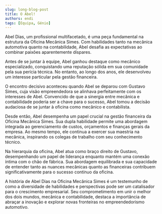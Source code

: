 ```yaml
---
slug: long-blog-post
title: O Abel!
authors: endi
tags: [Equipa, Génio]
---
```


Abel Dias, um profissional multifacetado, é uma peça fundamental na estrutura da Oficina Mecânica Simes. Com habilidades tanto na mecânica automotiva quanto na contabilidade, Abel desafia as expectativas ao combinar paixões aparentemente díspares.

Antes de se juntar à equipe, Abel ganhou destaque como mecânico especializado, conquistando uma reputação sólida em sua comunidade pela sua perícia técnica. No entanto, ao longo dos anos, ele desenvolveu um interesse particular pela gestão financeira.

O encontro decisivo aconteceu quando Abel se deparou com Gustavo Simes, cuja visão empreendedora se alinhava perfeitamente com os interesses de Abel. Convencido de que a sinergia entre mecânica e contabilidade poderia ser a chave para o sucesso, Abel tomou a decisão audaciosa de se juntar à oficina como mecânico e contabilista.

Desde então, Abel desempenha um papel crucial na gestão financeira da Oficina Mecânica Simes. Sua dupla habilidade permite uma abordagem integrada ao gerenciamento de custos, orçamentos e finanças gerais da empresa. Ao mesmo tempo, ele continua a exercer sua maestria na mecânica, inspirando os colegas de trabalho com seu conhecimento técnico.

Na hierarquia da oficina, Abel atua como braço direito de Gustavo, desempenhando um papel de liderança enquanto mantém uma conexão íntima com o chão de fábrica. Sua abordagem equilibrada e sua capacidade de entender tanto as nuances mecânicas quanto as financeiras contribuem significativamente para o sucesso contínuo da oficina.

A história de Abel Dias na Oficina Mecânica Simes é um testemunho de como a diversidade de habilidades e perspectivas pode ser um catalisador para o crescimento empresarial. Seu comprometimento em unir o melhor dos dois mundos, mecânica e contabilidade, destaca a importância de abraçar a inovação e explorar novas fronteiras no empreendedorismo automotivo.
